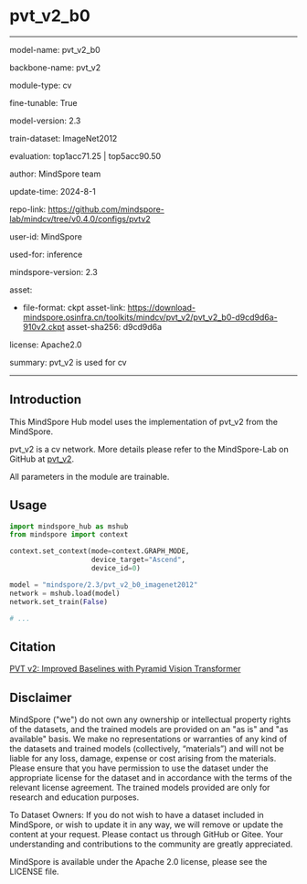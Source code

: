 # pvt_v2_b0

---

model-name: pvt_v2_b0

backbone-name: pvt_v2

module-type: cv

fine-tunable: True

model-version: 2.3

train-dataset: ImageNet2012

evaluation: top1acc71.25 | top5acc90.50

author: MindSpore team

update-time: 2024-8-1

repo-link: <https://github.com/mindspore-lab/mindcv/tree/v0.4.0/configs/pvtv2>

user-id: MindSpore

used-for: inference

mindspore-version: 2.3

asset:

-
    file-format: ckpt
    asset-link: <https://download-mindspore.osinfra.cn/toolkits/mindcv/pvt_v2/pvt_v2_b0-d9cd9d6a-910v2.ckpt>
    asset-sha256: d9cd9d6a

license: Apache2.0

summary: pvt_v2 is used for cv

---

## Introduction

This MindSpore Hub model uses the implementation of pvt_v2 from the MindSpore.

pvt_v2 is a cv network. More details please refer to the MindSpore-Lab on GitHub at [pvt_v2](https://github.com/mindspore-lab/mindcv/blob/v0.4.0/configs/pvtv2/README.md).

All parameters in the module are trainable.

## Usage

```python
import mindspore_hub as mshub
from mindspore import context

context.set_context(mode=context.GRAPH_MODE,
                    device_target="Ascend",
                    device_id=0)

model = "mindspore/2.3/pvt_v2_b0_imagenet2012"
network = mshub.load(model)
network.set_train(False)

# ...
```

## Citation

[PVT v2: Improved Baselines with Pyramid Vision Transformer](https://arxiv.org/pdf/2106.13797.pdf)

## Disclaimer

MindSpore ("we") do not own any ownership or intellectual property rights of the datasets, and the trained models are provided on an "as is" and "as available" basis. We make no representations or warranties of any kind of the datasets and trained models (collectively, “materials”) and will not be liable for any loss, damage, expense or cost arising from the materials. Please ensure that you have permission to use the dataset under the appropriate license for the dataset and in accordance with the terms of the relevant license agreement. The trained models provided are only for research and education purposes.

To Dataset Owners: If you do not wish to have a dataset included in MindSpore, or wish to update it in any way, we will remove or update the content at your request. Please contact us through GitHub or Gitee. Your understanding and contributions to the community are greatly appreciated.

MindSpore is available under the Apache 2.0 license, please see the LICENSE file.
